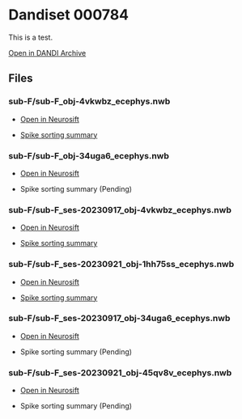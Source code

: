 # Dandiset 000784

This is a test.

[Open in DANDI Archive](https://dandiarchive.org/dandiset/000784)

## Files


### sub-F/sub-F_obj-4vkwbz_ecephys.nwb

- [Open in Neurosift](https://flatironinstitute.github.io/neurosift/?p=/nwb&url=https://api.dandiarchive.org/api/assets/9a62deaf-fb56-4103-aadd-e883ce5eced1/download/&dandisetId=000784&dandisetVersion=draft)


- [Spike sorting summary](https://figurl.org/f?v=npm://@fi-sci/figurl-dandi-vis@0.1/dist&d=%7B%22nh5%22:%22https://neurosift.org/dendro-outputs/c031e7bd.723dcd9c/output%22%7D&label=sub-F/sub-F_obj-4vkwbz_ecephys.nwb/spike_sorting_summary.nh5)




### sub-F/sub-F_obj-34uga6_ecephys.nwb

- [Open in Neurosift](https://flatironinstitute.github.io/neurosift/?p=/nwb&url=https://api.dandiarchive.org/api/assets/e23c28cc-780d-44d4-89a9-72ff0cb910c1/download/&dandisetId=000784&dandisetVersion=draft)


- Spike sorting summary (Pending)




### sub-F/sub-F_ses-20230917_obj-4vkwbz_ecephys.nwb

- [Open in Neurosift](https://flatironinstitute.github.io/neurosift/?p=/nwb&url=https://api.dandiarchive.org/api/assets/1eb689ce-e1f1-4717-8074-03ee50e6d70a/download/&dandisetId=000784&dandisetVersion=draft)


- [Spike sorting summary](https://figurl.org/f?v=npm://@fi-sci/figurl-dandi-vis@0.1/dist&d=%7B%22nh5%22:%22https://neurosift.org/dendro-outputs/c031e7bd.d642a939/output%22%7D&label=sub-F/sub-F_ses-20230917_obj-4vkwbz_ecephys.nwb/spike_sorting_summary.nh5)




### sub-F/sub-F_ses-20230921_obj-1hh75ss_ecephys.nwb

- [Open in Neurosift](https://flatironinstitute.github.io/neurosift/?p=/nwb&url=https://api.dandiarchive.org/api/assets/d582b54f-f593-4dd0-a901-a1dac2513f6f/download/&dandisetId=000784&dandisetVersion=draft)


- [Spike sorting summary](https://figurl.org/f?v=npm://@fi-sci/figurl-dandi-vis@0.1/dist&d=%7B%22nh5%22:%22https://neurosift.org/dendro-outputs/c031e7bd.45f773ce/output%22%7D&label=sub-F/sub-F_ses-20230921_obj-1hh75ss_ecephys.nwb/spike_sorting_summary.nh5)




### sub-F/sub-F_ses-20230917_obj-34uga6_ecephys.nwb

- [Open in Neurosift](https://flatironinstitute.github.io/neurosift/?p=/nwb&url=https://api.dandiarchive.org/api/assets/a04169c9-3f75-4dfa-b870-992cfccbde9a/download/&dandisetId=000784&dandisetVersion=draft)


- Spike sorting summary (Pending)




### sub-F/sub-F_ses-20230921_obj-45qv8v_ecephys.nwb

- [Open in Neurosift](https://flatironinstitute.github.io/neurosift/?p=/nwb&url=https://api.dandiarchive.org/api/assets/14823ed5-a036-46fc-8a48-a3aca466d986/download/&dandisetId=000784&dandisetVersion=draft)


- Spike sorting summary (Pending)



